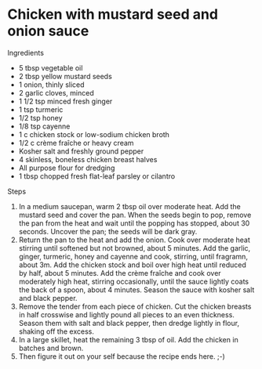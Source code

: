# Chicken with mustard seed and onion sauce

Ingredients

* 5 tbsp vegetable oil
* 2 tbsp yellow mustard seeds
* 1 onion, thinly sliced
* 2 garlic cloves, minced
* 1 1/2 tsp minced fresh ginger
* 1 tsp turmeric
* 1/2 tsp honey
* 1/8 tsp cayenne
* 1 c chicken stock or low-sodium chicken broth
* 1/2 c crème fraîche or heavy cream
* Kosher salt and freshly ground pepper
* 4 skinless, boneless chicken breast halves
* All purpose flour for dredging
* 1 tbsp chopped fresh flat-leaf parsley or cilantro

Steps

1. In a medium saucepan, warm 2 tbsp oil over moderate heat. Add the mustard seed and cover the pan. When the seeds begin to pop, remove the pan from the heat and wait until the popping has stopped, about 30 seconds.  Uncover the pan; the seeds will be dark gray.
2. Return the pan to the heat and add the onion.  Cook over moderate heat stirring until softened but not browned, about 5 minutes.  Add the garlic, ginger, turmeric, honey and cayenne and cook, stirring, until fragramn, about 3m.  Add the chicken stock and boil over high heat until reduced by half, about 5 minutes. Add the crème fraîche and cook over moderately high heat, stirring occasionally, until the sauce lightly coats the back of a spoon, about 4 minutes.  Season the sauce with kosher salt and black pepper.
3. Remove the tender from each piece of chicken.  Cut the chicken breasts in half crosswise and lightly pound all pieces to an even thickness.  Season them with salt and black pepper, then dredge lightly in flour, shaking off the excess.
4. In a large skillet, heat the remaining 3 tbsp of oil. Add the chicken in batches and brown.
5. Then figure it out on your self because the recipe ends here. ;-\)

